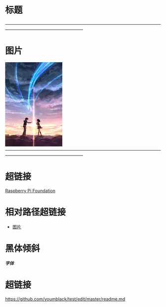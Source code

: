 # 标题
——————————————————————————————————————————————————————  

# 图片  
![alt text](https://github.com/youmblack/test/blob/master/FileFold/download.jpg)
——————————————————————————————————————————————————————

# 超链接
[Raspberry Pi Foundation](https://www.raspberrypi.org/)

# 相对路径超链接
- [图片](Fileflod/download.jpg)

# 黑体倾斜
***字体***

# 超链接
https://github.com/youmblack/test/edit/master/readme.md
